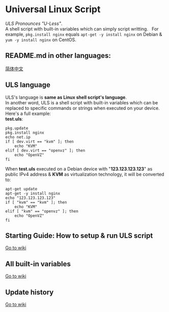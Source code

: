 # Universal Linux Script
*ULS Pronounces "U-Less"*.  
A shell script with built-in variables which can simply script writting.  
For example, ```pkg.install nginx``` equals ```apt-get -y install nginx``` on Debian & ```yum -y install nginx``` on CentOS.  
  
## README.md in other languages:
[简体中文](https://github.com/CYRO4S/Universal-Linux-Script/blob/master/README_zh-hans-cn.md)
  
## ULS language  
ULS's language is **same as Linux shell script's language**.  
In another word, ULS is a shell script with built-in variables which can be replaced to specific commands or strings when executed on your device.   
Here's a full example:  
**test.uls**:  
```
pkg.update  
pkg.install nginx  
echo net.ip  
if [ dev.virt == "kvm" ]; then  
    echo "KVM"  
elif [ dev.virt == "openvz" ]; then  
    echo "OpenVZ"  
fi  
```  
When **test.uls** executed on a Debian device with "**123.123.123.123**" as public IPv4 address & **KVM** as virtualization technology, it will be converted to:
```
apt-get update  
apt-get -y install nginx  
echo "123.123.123.123"  
if [ "kvm" == "kvm" ]; then  
    echo "KVM"  
elif [ "kvm" == "openvz" ]; then  
    echo "OpenVZ"  
fi  
```   
  
## Starting Guide: How to setup & run ULS script  
[Go to wiki](https://github.com/CYRO4S/Universal-Linux-Script/wiki/Starting-Guide:-How-to-setup-&-run-ULS-script)  
  
## All built-in variables  
[Go to wiki](https://github.com/CYRO4S/Universal-Linux-Script/wiki/All-built-in-variables)  
  
## Update history
[Go to wiki](https://github.com/CYRO4S/Universal-Linux-Script/wiki/Update-history)
